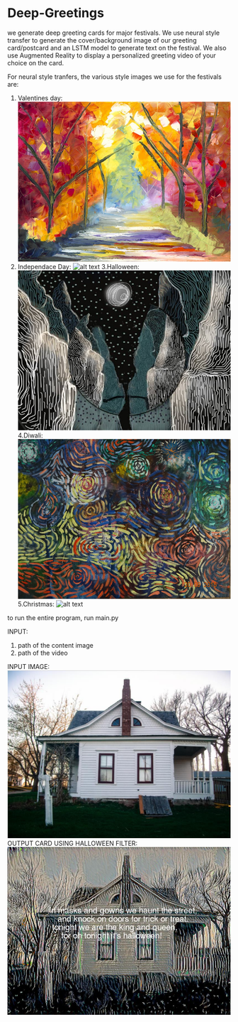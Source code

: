 # Deep-Greetings
we generate deep greeting cards for major festivals.
We use neural style transfer to generate the cover/background image of our greeting card/postcard and an LSTM model to generate text on the festival. 
We also use Augmented Reality to display a personalized greeting video of your choice on the card.

For neural style tranfers, the various style images we use for the festivals are:
1. Valentines day:
![alt text](style_images/romantic.jpg "Input image")
2. Independace Day:
![alt text](style_images/indian_flag_collage.jpg "Input image")
3.Halloween:
![alt text](style_images/scary.jpg "Input image")
4.Diwali:
![alt text](style_images/diwali.jpg "Input image")
5.Christmas:
![alt text](style_images/chritmas.jpg "Input image")

to run the entire program, run main.py

INPUT:
1. path of the content image
2. path of the video

INPUT IMAGE:
![alt text](content_image/ss.png "Input image")
OUTPUT CARD USING HALLOWEEN FILTER:
![alt text](style_text.jpg "Output Image")
